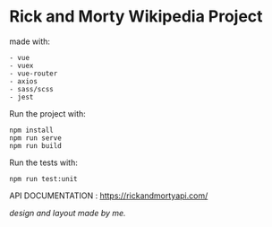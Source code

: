 # Rick and Morty Wikipedia Project

made with:

```
- vue
- vuex
- vue-router
- axios
- sass/scss
- jest
```

Run the project with:
```
npm install
npm run serve
npm run build
```
Run the tests with: 
```
npm run test:unit
```

API DOCUMENTATION : https://rickandmortyapi.com/

_design and layout made by me._
